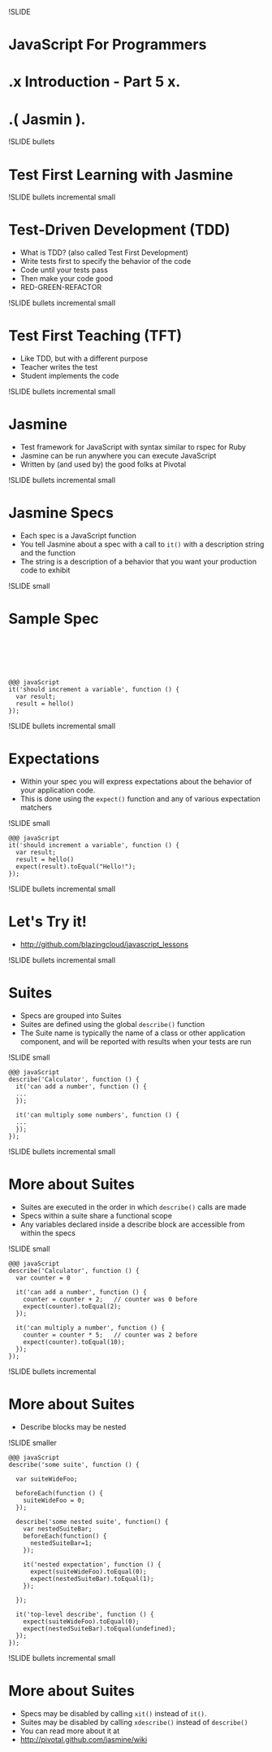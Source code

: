 !SLIDE 
# JavaScript For Programmers #
# .x Introduction - Part 5 x. #
# .(  Jasmin  ). #

!SLIDE bullets 
# Test First Learning with Jasmine #

!SLIDE bullets incremental small
# Test-Driven Development (TDD) #

* What is TDD? (also called Test First Development)
* Write tests first to specify the behavior of the code
* Code until your tests pass
* Then make your code good
* RED-GREEN-REFACTOR

!SLIDE bullets incremental small
# Test First Teaching (TFT) #

* Like TDD, but with a different purpose
* Teacher writes the test
* Student implements the code


!SLIDE bullets incremental small
# Jasmine #

* Test framework for JavaScript with syntax similar to rspec for Ruby
* Jasmine can be run anywhere you can execute JavaScript
* Written by (and used by) the good folks at Pivotal

!SLIDE bullets incremental small
# Jasmine Specs #

* Each spec is a JavaScript function
* You tell Jasmine about a spec with a call to <code>it()</code> with a description string and the function
* The string is a description of a behavior that you want your production code to exhibit

!SLIDE small
# Sample Spec #
<br><br><br><br>

    @@@ javaScript
    it('should increment a variable', function () {
      var result;
      result = hello()
    });
    
!SLIDE bullets incremental small
# Expectations #

* Within your spec you will express expectations about the behavior of your application code.
* This is done using the <code>expect()</code> function and any of various expectation matchers

!SLIDE small

    @@@ javaScript
    it('should increment a variable', function () {
      var result;
      result = hello()
      expect(result).toEqual("Hello!");
    });
    
!SLIDE bullets incremental small
# Let's Try it! #

* http://github.com/blazingcloud/javascript_lessons

!SLIDE bullets incremental small
# Suites #

* Specs are grouped into Suites
* Suites are defined using the global <code>describe()</code> function
* The Suite name is typically the name of a class or other application component, and will be reported with results when your tests are run

!SLIDE small

    @@@ javaScript
    describe('Calculator', function () {
      it('can add a number', function () {
      ...
      });

      it('can multiply some numbers', function () {
      ...
      });
    });

!SLIDE bullets incremental small
# More about Suites #

* Suites are executed in the order in which <code>describe()</code> calls are made
* Specs within a suite share a functional scope
* Any variables declared inside a describe block are accessible from within the specs

!SLIDE small

    @@@ javaScript
    describe('Calculator', function () {
      var counter = 0

      it('can add a number', function () {
        counter = counter + 2;   // counter was 0 before
        expect(counter).toEqual(2);
      });

      it('can multiply a number', function () {
        counter = counter * 5;   // counter was 2 before
        expect(counter).toEqual(10);
      });
    });
    


!SLIDE bullets incremental
# More about Suites #

* Describe blocks may be nested

!SLIDE smaller

    @@@ javaScript
    describe('some suite', function () {

      var suiteWideFoo;

      beforeEach(function () {
        suiteWideFoo = 0;
      });

      describe('some nested suite', function() {
        var nestedSuiteBar;
        beforeEach(function() {
          nestedSuiteBar=1;
        });

        it('nested expectation', function () {
          expect(suiteWideFoo).toEqual(0);
          expect(nestedSuiteBar).toEqual(1);
        });

      });

      it('top-level describe', function () {
        expect(suiteWideFoo).toEqual(0);
        expect(nestedSuiteBar).toEqual(undefined);
      });
    });
    
    
!SLIDE bullets incremental small
# More about Suites #

* Specs may be disabled by calling <code>xit()</code> instead of <code>it()</code>. 
* Suites may be disabled by calling <code>xdescribe()</code> instead of <code>describe()</code>
* You can read more about it at 
* http://pivotal.github.com/jasmine/wiki
    

